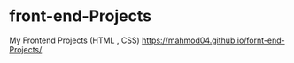 # front-end-Projects
My Frontend Projects (HTML , CSS)
https://mahmod04.github.io/fornt-end-Projects/

